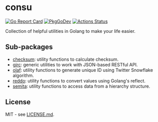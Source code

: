 # consu

[![Go Report Card](https://goreportcard.com/badge/github.com/btnguyen2k/consu)](https://goreportcard.com/report/github.com/btnguyen2k/consu)
[![PkgGoDev](https://pkg.go.dev/badge/github.com/btnguyen2k/consu)](https://pkg.go.dev/github.com/btnguyen2k/consu)
[![Actions Status](https://github.com/btnguyen2k/consu/workflows/consu/badge.svg)](https://github.com/btnguyen2k/consu/actions)

Collection of helpful utilities in Golang to make your life easier.

## Sub-packages

- [checksum](checksum/): utility functions to calculate checksum.
- [gjrc](gjrc/): generic utilities to work with JSON-based RESTful API.
- [olaf](olaf/): utility functions to generate unique ID using Twitter Snowflake algorithm.
- [reddo](reddo/): utility functions to convert values using Golang's reflect.
- [semita](semita/): utility functions to access data from a hierarchy structure.

## License

MIT - see [LICENSE.md](LICENSE.md).
